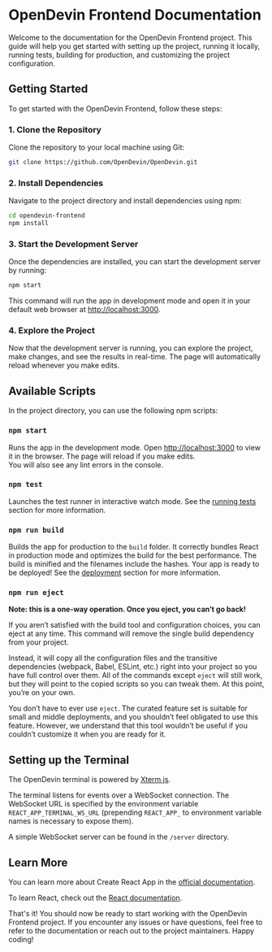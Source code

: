 # OpenDevin Frontend Documentation

Welcome to the documentation for the OpenDevin Frontend project. This guide will help you get started with setting up the project, running it locally, running tests, building for production, and customizing the project configuration.

## Getting Started

To get started with the OpenDevin Frontend, follow these steps:

### 1. Clone the Repository

Clone the repository to your local machine using Git:

```bash
git clone https://github.com/OpenDevin/OpenDevin.git
```

### 2. Install Dependencies

Navigate to the project directory and install dependencies using npm:

```bash
cd opendevin-frontend
npm install
```

### 3. Start the Development Server

Once the dependencies are installed, you can start the development server by running:

```bash
npm start
```

This command will run the app in development mode and open it in your default web browser at [http://localhost:3000](http://localhost:3000).

### 4. Explore the Project

Now that the development server is running, you can explore the project, make changes, and see the results in real-time. The page will automatically reload whenever you make edits.

## Available Scripts

In the project directory, you can use the following npm scripts:

### `npm start`

Runs the app in the development mode.
Open [http://localhost:3000](http://localhost:3000) to view it in the browser.
The page will reload if you make edits.\
You will also see any lint errors in the console.

### `npm test`

Launches the test runner in interactive watch mode.
See the [running tests](https://facebook.github.io/create-react-app/docs/running-tests) section for more information.

### `npm run build`

Builds the app for production to the `build` folder.
It correctly bundles React in production mode and optimizes the build for the best performance.
The build is minified and the filenames include the hashes.
Your app is ready to be deployed!
See the [deployment](https://facebook.github.io/create-react-app/docs/deployment) section for more information.

### `npm run eject`

**Note: this is a one-way operation. Once you eject, you can’t go back!**

If you aren’t satisfied with the build tool and configuration choices, you can eject at any time. This command will remove the single build dependency from your project.

Instead, it will copy all the configuration files and the transitive dependencies (webpack, Babel, ESLint, etc.) right into your project so you have full control over them. All of the commands except `eject` will still work, but they will point to the copied scripts so you can tweak them. At this point, you’re on your own.

You don’t have to ever use `eject`. The curated feature set is suitable for small and middle deployments, and you shouldn’t feel obligated to use this feature. However, we understand that this tool wouldn’t be useful if you couldn’t customize it when you are ready for it.

## Setting up the Terminal

The OpenDevin terminal is powered by [Xterm.js](https://github.com/xtermjs/xterm.js).

The terminal listens for events over a WebSocket connection. The WebSocket URL is specified by the environment variable `REACT_APP_TERMINAL_WS_URL` (prepending `REACT_APP_` to environment variable names is necessary to expose them).

A simple WebSocket server can be found in the `/server` directory.

## Learn More

You can learn more about Create React App in the [official documentation](https://facebook.github.io/create-react-app/docs/getting-started).

To learn React, check out the [React documentation](https://reactjs.org/).

That's it! You should now be ready to start working with the OpenDevin Frontend project. If you encounter any issues or have questions, feel free to refer to the documentation or reach out to the project maintainers. Happy coding!


